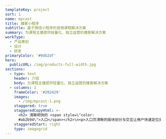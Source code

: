 ```yaml
---
templateKey: project
sort: 1
name: mpcast
title: 播客小程序
subtitle: 基于微信小程序的音频课程解决方案
summary: 为课程主播提供轻量化、独立运营的播客解决方案
workType:
  - 产品策划
  - 设计
  - 研发
primaryColor: '#9db2df'
hero:
  publicURL: /img/products-full-width.jpg
sections:
  - type: text
    header: 介绍
    body: 为课程主播提供轻量化、独立运营的播客解决方案
  - columns: 1
    frameColor: '#202429'
    images:
      - /img/mpcast-1.png
    staggered: true
    staggeredCopyHtml: >-
      <h2> 清晰明快的 <span style=\"color:
      #ab2b94\">入口</span></h2>\n<p>入口页清晰的版块划分与交互让用户快速定位资源</p>
    staggeredStart: right
    type: imagegrid
---
```


